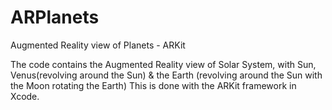 # ARPlanets
Augmented Reality view of Planets - ARKit

The code contains the Augmented Reality view of Solar System, with Sun, Venus(revolving around the Sun) & the Earth (revolving around the Sun with the Moon rotating the Earth)
This is done with the ARKit framework in Xcode.
